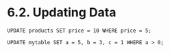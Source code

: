 # 6.2. Updating Data

```
UPDATE products SET price = 10 WHERE price = 5;
```

```
UPDATE mytable SET a = 5, b = 3, c = 1 WHERE a > 0;
```
